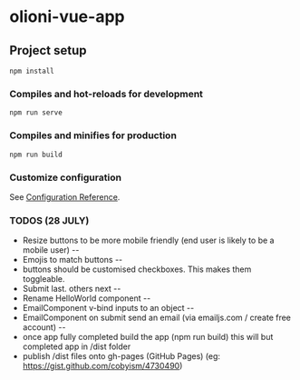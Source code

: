 # olioni-vue-app

## Project setup
```
npm install
```

### Compiles and hot-reloads for development
```
npm run serve
```

### Compiles and minifies for production
```
npm run build
```

### Customize configuration
See [Configuration Reference](https://cli.vuejs.org/config/).


### TODOS (28 JULY)

* Resize buttons to be more mobile friendly (end user is likely to be a mobile user) --
* Emojis to match buttons --
* buttons should be customised checkboxes. This makes them toggleable.
* Submit last. others next --
* Rename HelloWorld component --
* EmailComponent v-bind inputs to an object -- 
* EmailComponent on submit send an email (via emailjs.com / create free account) --
* once app fully completed build the app (npm run build) this will but completed app in /dist folder
* publish /dist files onto gh-pages (GitHub Pages) (eg: https://gist.github.com/cobyism/4730490)


